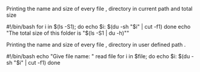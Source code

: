 Printing the name and size of every file , directory in current path and total size

#!/bin/bash
for i in $(ls -S1); do
    echo $i: $(du -sh "$i" | cut -f1)
done 
    echo "The total size of this folder is "$(ls -S1 | du -h)""


Printing the name and size of every file , directory in user defined path .

#!/bin/bash
echo "Give file name: "
read file
for i in $file; do
    echo $i: $(du -sh "$i" | cut -f1)
done 
